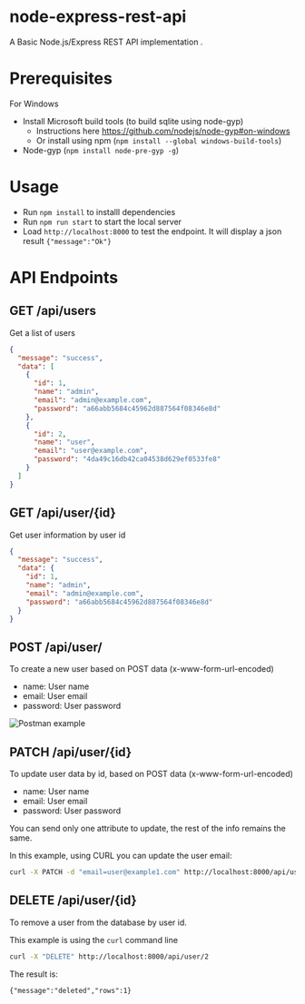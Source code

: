 # node-express-rest-api

A Basic Node.js/Express REST API implementation .

# Prerequisites

For Windows
* Install Microsoft build tools (to build sqlite using node-gyp)
  * Instructions here https://github.com/nodejs/node-gyp#on-windows
  * Or install using npm (`npm install --global windows-build-tools`)
* Node-gyp (`npm install node-pre-gyp -g`)

# Usage

* Run `npm install` to installl dependencies
* Run `npm run start` to start the local server
* Load `http://localhost:8000` to test the endpoint. It will display a json result `{"message":"Ok"}`

# API Endpoints

## GET /api/users

Get a list of users

```json
{
  "message": "success",
  "data": [
    {
      "id": 1,
      "name": "admin",
      "email": "admin@example.com",
      "password": "a66abb5684c45962d887564f08346e8d"
    },
    {
      "id": 2,
      "name": "user",
      "email": "user@example.com",
      "password": "4da49c16db42ca04538d629ef0533fe8"
    }
  ]
}
```

## GET /api/user/{id}

Get user information by user id

```json
{
  "message": "success",
  "data": {
    "id": 1,
    "name": "admin",
    "email": "admin@example.com",
    "password": "a66abb5684c45962d887564f08346e8d"
  }
}
```

## POST /api/user/

To create a new user based on POST data (x-www-form-url-encoded)

* name: User name
* email: User email
* password: User password

![Postman example](https://developerhowto.com/wp-content/uploads/2018/12/PostMan-POST-request.png)


## PATCH /api/user/{id}

To update user data by id, based on POST data (x-www-form-url-encoded)

* name: User name
* email: User email
* password: User password

You can send only one attribute to update, the rest of the info remains the same. 

In this example, using CURL you can update the user email:

```bash
curl -X PATCH -d "email=user@example1.com" http://localhost:8000/api/user/2
```

## DELETE /api/user/{id}

To remove a user from the database by user id. 

This example is using the `curl` command line


```bash
curl -X "DELETE" http://localhost:8000/api/user/2
```

The result is:

`{"message":"deleted","rows":1}`











